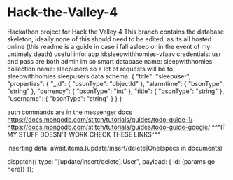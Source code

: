 # Hack-the-Valley-4
Hackathon project for Hack the Valley 4
This branch contains the database skeleton, ideally none of this
should need to be edited, as its all hosted online (this readme is
a guide in case i fall asleep or in the event of my untimely
death)
useful info:
app id:sleepwithhomies-vfaav
credentials: usr and pass are both admin im so smart
database name: sleepwithhomies
collection name: sleepusers
so a lot of requests will be to sleepwithhomies.sleepusers
data schema:
{
  "title": "sleepuser",
  "properties": {
    "_id": {
      "bsonType": "objectId"
    },
    "alarmtime": {
      "bsonType": "string"
    },
    "currency": {
      "bsonType": "int"
    },
    "title": {
      "bsonType": "string"
    },
    "username": {
      "bsonType": "string"
    }
  }
}

auth commands are in the messenger docs
https://docs.mongodb.com/stitch/tutorials/guides/todo-guide-1/
https://docs.mongodb.com/stitch/tutorials/guides/todo-guide-google/
^^^IF MY STUFF DOESN'T WORK CHECK THESE LINKS^^^

inserting data:
await.items.[update/insert/delete]One(specs in documents)

dispatch({ type: "[update/insert/delete].User", 
payload: { id:  (params go here)} });